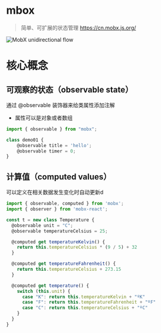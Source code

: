 
# mbox
> 简单、可扩展的状态管理
> https://cn.mobx.js.org/

![MobX unidirectional flow](https://cn.mobx.js.org/flow.png)

# 核心概念

## 可观察的状态（observable state）
通过 @observable 装饰器来给类属性添加注解
* 属性可以是对象或者数组
```ts
import { observable } from "mobx";

class demo01 {
	@observable title = 'hello';
	@observable timer = 0;
}
```

## 计算值（computed values）
可以定义在相关数据发生变化时自动更新d
```ts
import { observable, computed } from 'mobx';
import { observer } from 'mobx-react';

const t = new class Temperature {
  @observable unit = "C";
  @observable temperatureCelsius = 25;

  @computed get temperatureKelvin() {
    return this.temperatureCelsius * (9 / 5) + 32
  }

  @computed get temperatureFahrenheit() {
    return this.temperatureCelsius + 273.15
  }

  @computed get temperature() {
    switch (this.unit) {
      case "K": return this.temperatureKelvin + "ºK"
      case "F": return this.temperatureFahrenheit + "ºF"
      case "C": return this.temperatureCelsius + "ºC"
    }
  }
}
```
<!--stackedit_data:
eyJoaXN0b3J5IjpbMTA0ODczNzA0OSwxMTQ2OTIxMjksMzU3NT
E3OTgxLDk2MjY1MjY1M119
-->
